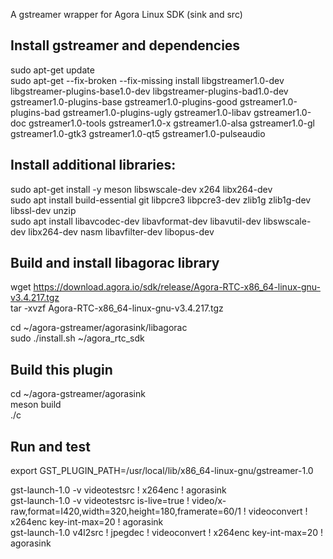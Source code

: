 A gstreamer wrapper for Agora Linux SDK (sink and src)


## Install gstreamer and dependencies
   sudo apt-get update     
   sudo apt-get --fix-broken --fix-missing install  libgstreamer1.0-dev libgstreamer-plugins-base1.0-dev libgstreamer-plugins-bad1.0-dev gstreamer1.0-plugins-base gstreamer1.0-plugins-good gstreamer1.0-plugins-bad gstreamer1.0-plugins-ugly gstreamer1.0-libav gstreamer1.0-doc gstreamer1.0-tools gstreamer1.0-x gstreamer1.0-alsa gstreamer1.0-gl gstreamer1.0-gtk3 gstreamer1.0-qt5 gstreamer1.0-pulseaudio   

## Install additional libraries:

   sudo apt-get install -y meson libswscale-dev x264 libx264-dev   
   sudo apt install build-essential git libpcre3 libpcre3-dev zlib1g zlib1g-dev libssl-dev unzip     
   sudo apt install libavcodec-dev libavformat-dev libavutil-dev libswscale-dev libx264-dev nasm libavfilter-dev libopus-dev   
 
## Build and install libagorac library

   wget https://download.agora.io/sdk/release/Agora-RTC-x86_64-linux-gnu-v3.4.217.tgz   
   tar -xvzf Agora-RTC-x86_64-linux-gnu-v3.4.217.tgz   

   cd ~/agora-gstreamer/agorasink/libagorac   
   sudo ./install.sh ~/agora_rtc_sdk   

## Build this plugin

   cd ~/agora-gstreamer/agorasink   
   meson build   
   ./c   

## Run and test

   export GST_PLUGIN_PATH=/usr/local/lib/x86_64-linux-gnu/gstreamer-1.0   
   
   gst-launch-1.0 -v videotestsrc ! x264enc ! agorasink   
   gst-launch-1.0 -v videotestsrc is-live=true ! video/x-raw,format=I420,width=320,height=180,framerate=60/1   ! videoconvert ! x264enc key-int-max=20 ! agorasink   
   gst-launch-1.0 v4l2src ! jpegdec ! videoconvert ! x264enc key-int-max=20 ! agorasink   

   
